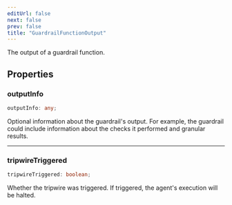 ```yaml
---
editUrl: false
next: false
prev: false
title: "GuardrailFunctionOutput"
---
```


The output of a guardrail function.

## Properties

### outputInfo

```ts
outputInfo: any;
```

Optional information about the guardrail's output.
For example, the guardrail could include information about the checks it performed and granular results.

***

### tripwireTriggered

```ts
tripwireTriggered: boolean;
```

Whether the tripwire was triggered. If triggered, the agent's execution will be halted.
